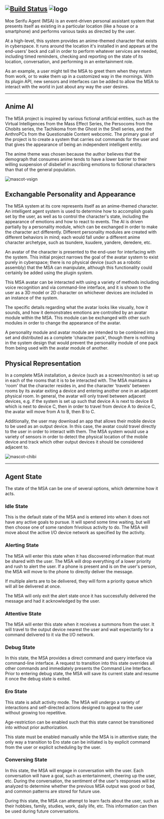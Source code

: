 [![Build Status](https://travis-ci.org/moe-serifu-circle/moe-serifu-agent.svg?branch=master)](https://travis-ci.org/dekarrin/moe-serifu-agent)
![logo](https://raw.githubusercontent.com/wiki/dekarrin/moe-serifu-agent/assets/logo/logo-en-700w.png "MSA Logo")
---

Moe Serifu Agent (MSA) is an event-driven personal assistant system that
presents itself as existing in a particular location (like a house or a
smartphone) and performs various tasks as directed by the user.

At a high-level, this system provides an anime-themed character that exists in
cyberspace. It runs around the location it's installed in and appears at the
end-users' beck and call in order to perform whatever services are needed,
including timed reminders, checking and reporting on the state of its location,
conversation, and performing in an entertainment role.

As an example, a user might tell the MSA to greet them when they return from
work, or to wake them up in a customized way in the mornings. With its plugin
API, new sensors and interfaces can be added to allow the MSA to interact with
the world in just about any way the user desires.

*******

## Anime AI

The MSA project is inspired by various fictional artificial entities, such as
the Virtual Intelligences from the Mass Effect Series, the Persocoms from the
Chobits series, the Tachikoma from the Ghost in the Shell series, and the
AnthroPCs from the Questionable Content webcomic. The primary goal of the
project is to create a system that carries out commands for the user and that
gives the appearance of being an independent intelligent entity.

The anime theme was chosen because the author believes that the demograph that
consumes anime tends to have a lower barrier to their willing suspension of
disbelief in ascribing emotions to fictional characters than that of the
general population.

![mascot-vsign](https://raw.githubusercontent.com/wiki/dekarrin/moe-serifu-agent/assets/mascot/vsign-150w.png "Masa-Chan")

## Exchangable Personality and Appearance

The MSA system at its core represents itself as an anime-themed character. An
intelligent agent system is used to determine how to accomplish goals set by the
user, as well as to control the character's state, including the appearance of
emotions and how to react to events. The AI is driven partially by a personality
module, which can be exchanged in order to make the character act differently.
Different personality modules are created with different behaviors in mind; each
would fall under a different anime character archetype, such as tsundere,
kuudere, yandere, deredere, etc.

An avatar of the character is presented to the end-user for interfacing with the
system. This initial project narrows the goal of the avatar system to exist
purely in cyberspace; there is no physical device (such as a robotic assembly)
that the MSA can manipulate, although this functionality could certainly be
added using the plugin system.

This MSA avatar can be interacted with using a variety of methods including
voice recognition and via command-line interface, and it is shown to the user as
a 3D model or 2D character on whichever devices are included in an instance of
the system.

The specific details regarding what the avatar looks like visually, how it
sounds, and how it demonstrates emotions are controlled by an avatar module
within the MSA. This module can be exchanged with other such modules in order to
change the appearance of the avatar.

A personality module and avatar module are intended to be combined into a set
and distributed as a complete 'character pack', though there is nothing in the
system design that would prevent the personality module of one pack from being
used with the avatar module of another.

## Physical Representation

In a complete MSA installation, a device (such as a screen/monitor) is set up in
each of the rooms that it is to be interacted with. The MSA maintains a 'room'
that the character resides in, and the character 'travels' between rooms by its
avatar exiting a device and entering another one in an adjacent physical room.
In general, the avatar will only travel between adjacent devices, e.g. if the
system is set up such that device A is next to device B which is next to device
C, then in order to travel from device A to device C, the avatar will move from
A to B, then B to C.

Additionally, the user may download an app that allows their mobile device to be
used as an output device. In this case, the avatar could travel directly to the
user in order to interact with them. The MSA system would use a variety of
sensors in order to detect the physical location of the mobile device and track
which other output devices it should be considered adjacent to.

![mascot-chibi](https://raw.githubusercontent.com/wiki/dekarrin/moe-serifu-agent/assets/mascot/chibi-100w.png "Masa-Chan Chibi")

*******

## Agent State

The state of the MSA can be one of several options, which determine how it acts.

### Idle State

This is the default state of the MSA and is entered into when it does not have
any active goals to pursue. It will spend some time waiting, but will then
choose one of some random frivolous activity to do. The MSA will move about the
active I/O device network as specified by the activity.

### Alerting State

The MSA will enter this state when it has discovered information that must be
shared with the user. The MSA will drop everything of a lower priority and rush
to alert the user. If a phone is present and is on the user's person, the MSA
will move to the phone to directly deliver the message.

If multiple alerts are to be delivered, they will form a priority queue which
will all be delivered at once.

The MSA will only exit the alert state once it has successfully delivered the
message and had it acknowledged by the user.

### Attentive State

The MSA will enter this state when it receives a summons from the user. It will
travel to the output device nearest the user and wait expectantly for a command
delivered to it via the I/O network.

### Debug State

In this state, the MSA provides a direct command and query interface via
command-line interface. A request to transition into this state overrides all
other commands and immediately presents the Command Line Interface. Prior to
entering debug state, the MSA will save its current state and resume it once
the debug state is exited.

### Ero State

This state is adult activity mode. The MSA will undergo a variety of
interactions and self-directed actions designed to appeal to the user without
growing too repetitive.

Age-restriction can be enabled such that this state cannot be transitioned into
without prior authorization.

This state must be enabled manually while the MSA is in attentive state; the
only way a transition to Ero state can be initiated is by explicit command from
the user or explicit scheduling by the user.

### Conversing State

In this state, the MSA will engage in conversation with the user. Each
conversation will have a goal, such as entertainment, cheering up the user, etc.
During the conversation, the sentiment of the user's responses will be analyzed
to determine whether the previous MSA output was good or bad, and common
patterns are stored for future use.

During this state, the MSA can attempt to learn facts about the user, such as
their hobbies, family, studies, work, daily life, etc. This information can then
be used during future conversations.

